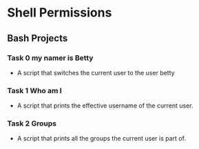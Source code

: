 # Shell Permissions
## Bash Projects
### Task 0 my namer is Betty
* A script that switches the current user to the user betty
### Task 1 Who am I
* A script that prints the effective username of the current user.
### Task 2 Groups
* A script that prints all the groups the current user is part of.
